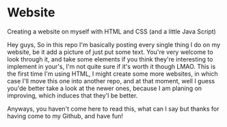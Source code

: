 # Website
Creating a website on myself with HTML and CSS (and a little Java Script)


Hey guys,
So in this repo I'm basically posting every single thing I do on my website, be it add a picture of just put some text. You're very welcome to look through it, and take some elements if you think they're interesting to implement in your's, I'm not quite sure if it's worth it though LMAO. This is the first time I'm using HTML, I might create some more websites, in which case I'll move this one into another repo, and at that moment, well I guess you'de better take a look at the newer ones, because I am planing on improving, which induces that they'l be better.

Anyways, you haven't come here to read this, what can I say but thanks for having come to my Github, and have fun!
